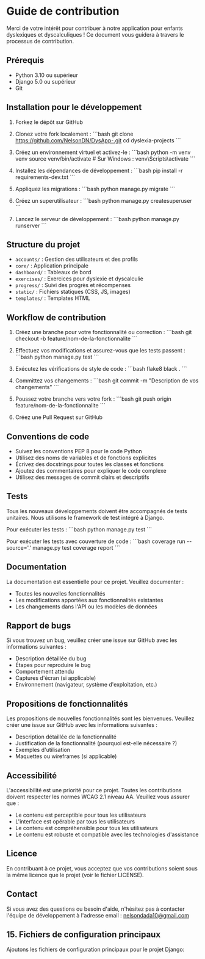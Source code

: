 # Guide de contribution

Merci de votre intérêt pour contribuer à notre application pour enfants dyslexiques et dyscalculiques ! Ce document vous guidera à travers le processus de contribution.

## Prérequis

- Python 3.10 ou supérieur
- Django 5.0 ou supérieur
- Git

## Installation pour le développement

1. Forkez le dépôt sur GitHub
2. Clonez votre fork localement :
\`\`\`bash
git clone https://github.com/NelsonDN/DysApp-.git
cd dyslexia-projects
\`\`\`

4. Créez un environnement virtuel et activez-le :
\`\`\`bash
python -m venv venv
source venv/bin/activate  # Sur Windows : venv\Scripts\activate
\`\`\`

5. Installez les dépendances de développement :
\`\`\`bash
pip install -r requirements-dev.txt
\`\`\`

6. Appliquez les migrations :
\`\`\`bash
python manage.py migrate
\`\`\`

7. Créez un superutilisateur :
\`\`\`bash
python manage.py createsuperuser
\`\`\`

8. Lancez le serveur de développement :
\`\`\`bash
python manage.py runserver
\`\`\`

## Structure du projet

- `accounts/` : Gestion des utilisateurs et des profils
- `core/` : Application principale
- `dashboard/` : Tableaux de bord
- `exercises/` : Exercices pour dyslexie et dyscalculie
- `progress/` : Suivi des progrès et récompenses
- `static/` : Fichiers statiques (CSS, JS, images)
- `templates/` : Templates HTML

## Workflow de contribution

1. Créez une branche pour votre fonctionnalité ou correction :
\`\`\`bash
git checkout -b feature/nom-de-la-fonctionnalite
\`\`\`

2. Effectuez vos modifications et assurez-vous que les tests passent :
\`\`\`bash
python manage.py test
\`\`\`

3. Exécutez les vérifications de style de code :
\`\`\`bash
flake8
black .
\`\`\`

4. Committez vos changements :
\`\`\`bash
git commit -m "Description de vos changements"
\`\`\`

5. Poussez votre branche vers votre fork :
\`\`\`bash
git push origin feature/nom-de-la-fonctionnalite
\`\`\`

6. Créez une Pull Request sur GitHub

## Conventions de code

- Suivez les conventions PEP 8 pour le code Python
- Utilisez des noms de variables et de fonctions explicites
- Écrivez des docstrings pour toutes les classes et fonctions
- Ajoutez des commentaires pour expliquer le code complexe
- Utilisez des messages de commit clairs et descriptifs

## Tests

Tous les nouveaux développements doivent être accompagnés de tests unitaires. Nous utilisons le framework de test intégré à Django.

Pour exécuter les tests :
\`\`\`bash
python manage.py test
\`\`\`

Pour exécuter les tests avec couverture de code :
\`\`\`bash
coverage run --source='.' manage.py test
coverage report
\`\`\`

## Documentation

La documentation est essentielle pour ce projet. Veuillez documenter :
- Toutes les nouvelles fonctionnalités
- Les modifications apportées aux fonctionnalités existantes
- Les changements dans l'API ou les modèles de données

## Rapport de bugs

Si vous trouvez un bug, veuillez créer une issue sur GitHub avec les informations suivantes :
- Description détaillée du bug
- Étapes pour reproduire le bug
- Comportement attendu
- Captures d'écran (si applicable)
- Environnement (navigateur, système d'exploitation, etc.)

## Propositions de fonctionnalités

Les propositions de nouvelles fonctionnalités sont les bienvenues. Veuillez créer une issue sur GitHub avec les informations suivantes :
- Description détaillée de la fonctionnalité
- Justification de la fonctionnalité (pourquoi est-elle nécessaire ?)
- Exemples d'utilisation
- Maquettes ou wireframes (si applicable)

## Accessibilité

L'accessibilité est une priorité pour ce projet. Toutes les contributions doivent respecter les normes WCAG 2.1 niveau AA. Veuillez vous assurer que :
- Le contenu est perceptible pour tous les utilisateurs
- L'interface est opérable par tous les utilisateurs
- Le contenu est compréhensible pour tous les utilisateurs
- Le contenu est robuste et compatible avec les technologies d'assistance

## Licence

En contribuant à ce projet, vous acceptez que vos contributions soient sous la même licence que le projet (voir le fichier LICENSE).

## Contact

Si vous avez des questions ou besoin d'aide, n'hésitez pas à contacter l'équipe de développement à l'adresse email : nelsondada10@gmail.com


## 15. Fichiers de configuration principaux

Ajoutons les fichiers de configuration principaux pour le projet Django:

